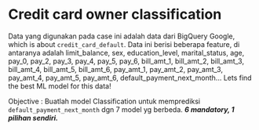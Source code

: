 # Credit card owner classification

Data yang digunakan pada case ini adalah data dari BigQuery Google, which is about `credit_card_default`. Data ini berisi beberapa feature, di antaranya adalah limit_balance, sex, education_level, marital_status, age, pay_0, pay_2, pay_3, pay_4, pay_5, pay_6, bill_amt_1, bill_amt_2, bill_amt_3, bill_amt_4, bill_amt_5, bill_amt_6, pay_amt_1, pay_amt_2, pay_amt_3, pay_amt_4, pay_amt_5, pay_amt_6, default_payment_next_month... Lets find the best ML model for this data!

Objective : Buatlah model Classification untuk memprediksi `default_payment_next_month` dgn 7 model yg berbeda. ***6 mandatory, 1 pilihan sendiri.***